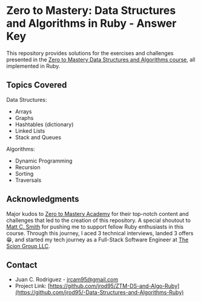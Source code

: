 # Zero to Mastery: Data Structures and Algorithms in Ruby - Answer Key

This repository provides solutions for the exercises and challenges presented in the [Zero to Mastery Data Structures and Algorithms course](https://zerotomastery.io/courses/learn-data-structures-and-algorithms/), all implemented in Ruby.

## Topics Covered

Data Structures:
- Arrays
- Graphs
- Hashtables (dictionary)
- Linked Lists
- Stack and Queues

Algorithms:
- Dynamic Programming
- Recursion
- Sorting
- Traversals

## Acknowledgments
Major kudos to [Zero to Mastery Academy](https://zerotomastery.io/) for their top-notch content and challenges that led to the creation of this repository. A special shoutout to [Matt C. Smith](https://github.com/MattCSmith) for pushing me to support fellow Ruby enthusiasts in this course. Through this journey, I aced 3 technical interviews, landed 3 offers 😁, and started my tech journey as a Full-Stack Software Engineer at [The Scion Group LLC](https://thesciongroup.com/).

## Contact

- Juan C. Rodriguez - jrcam95@gmail.com
- Project Link: [https://github.com/jrod95/ZTM-DS-and-Algo-Ruby](https://github.com/jrod95/-Data-Structures-and-Algorithms-Ruby)
